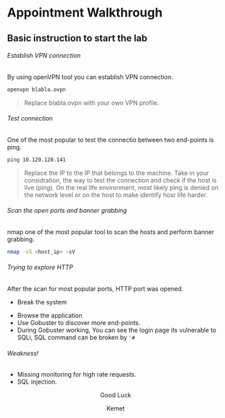 # Appointment Walkthrough
## Basic instruction to start the lab

###### Establish VPN connection
By using openVPN tool you can establish VPN connection.
```bash
openvpn blabla.ovpn
```
> Replace blabla.ovpn with your own VPN profile.

###### Test connection
One of the most popular to test the connectio between two end-points is ping.
```bash
ping 10.129.120.141
```
> Replace the IP to the IP that belongs to the machine.
> Take in your considration, the way to test the connection and check if the host is live (ping). On the real life environment, most likely ping is denied on the network level or on the host to make identify hosr life harder.

###### Scan the open ports and banner grabbing
nmap one of the most popular tool to scan the hosts and perform banner grabbing.
```bash
nmap -sS <host_ip> -sV
```

###### Trying to explore HTTP
After the scan for most popular ports, HTTP port was opened.

* Break the system
- Browse the application
- Use Gobuster to discover more end-points.
- During Gobuster working, You can see the login page its vulnerable to SQLi, SQL command can be broken by `'#`


###### Weakness!
* Missing monitoring for high rate requests. 
* SQL injection.

<p align="center" text> Good Luck </p>
<p align="center" text> Kemet </p>
